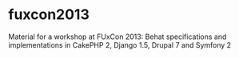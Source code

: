 fuxcon2013
==========

Material for a workshop at FUxCon 2013: Behat specifications and implementations in CakePHP 2, Django 1.5, Drupal 7 and Symfony 2 
